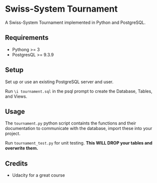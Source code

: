 Swiss-System Tournament
=======================

A Swiss-System Tournament implemented in Python and PostgreSQL.

Requirements
------------
* Pythong >= 3
* PostgresQL >= 9.3.9

Setup
-----

Set up or use an existing PostgreSQL server and user.

Run `\i tournament.sql` in the psql prompt to create the Database, Tables, and Views.

Usage
-----

The `tournament.py` python script containts the functions and their documentation to communicate with the database, import these into your project. 

Run `tournament_test.py` for unit testing. **This WILL DROP your tables and overwrite them.**

Credits
-------

* Udacity for a great course
